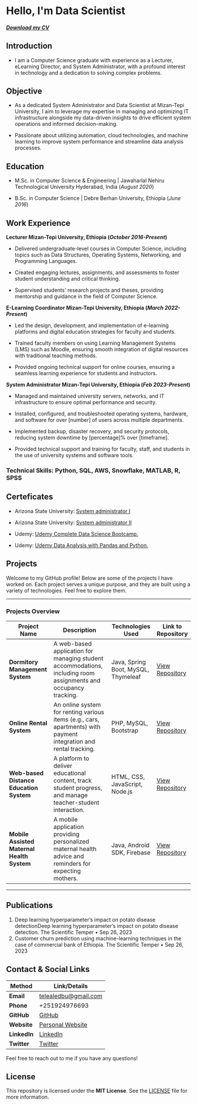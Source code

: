 # Hello, I'm Data Scientist                                                                
##### [Download my CV](https://drive.google.com/uc?export=download&id=1jo4VlJkAOyT_gQrCx5iK-t0gvD0TJqOA) #####
## Introduction
- I am a Computer Science graduate with experience as a Lecturer, eLearning Director, and System Administrator, with a profound interest in technology and a dedication to solving complex problems.
  
## Objective
- As a dedicated System Administrator and Data Scientist at Mizan-Tepi University, I aim to leverage my expertise in managing and optimizing IT infrastructure alongside my data-driven insights to drive efficient system operations and informed decision-making. 

- Passionate about utilizing automation, cloud technologies, and machine learning to improve system performance and streamline data analysis processes.

## Education
- M.Sc. in Computer Science & Engineering	| Jawaharlal Nehiru Technological University Hyderabad, India (_August 2020_)
            		
- B.Sc. in Computer Science                     | Debre Berhan University, Ethiopia (_June 2016_)

## Work Experience
**Lecturer Mizan-Tepi University, Ethiopia (_October 2016-Present_)**
- Delivered undergraduate-level courses in Computer Science, including topics such as Data Structures, Operating Systems, Networking, and Programming Languages.

- Created engaging lectures, assignments, and assessments to foster student understanding and critical thinking.

- Supervised students’ research projects and theses, providing mentorship and guidance in the field of Computer Science.

**E-Learning Coordinator Mizan-Tepi University, Ethiopia (_March 2022-Present_)**
- Led the design, development, and implementation of e-learning platforms and digital education strategies for faculty and students.

- Trained faculty members on using Learning Management Systems (LMS) such as Moodle, ensuring smooth integration of digital resources with traditional teaching methods.

- Provided ongoing technical support for online courses, ensuring a seamless learning experience for students and instructors.

**System Administrator Mizan-Tepi University, Ethiopia (_Feb 2023-Present_)**
- Managed and maintained university servers, networks, and IT infrastructure to ensure optimal performance and security.

- Installed, configured, and troubleshooted operating systems, hardware, and software for over [number] of users across multiple departments.

- Implemented backup, disaster recovery, and security protocols, reducing system downtime by [percentage]% over [timeframe].

- Provided technical support and training for faculty, staff, and students in the use of university systems and software tools.

### Technical Skills: Python, SQL, AWS, Snowflake, MATLAB, R, SPSS

## Certeficates
- Arizona State University: [System administrator I](https://lms.courses.ethernet.edu.et/certificates/86928f7accef45aaa2d510cd3656e187)
  
- Arizona State University: [System administrator II](https://lms.courses.ethernet.edu.et/certificates/d147e5adfe9d483faa148a98a52ec2e5)
  
- Udemy: [Udemy Complete Data Science Bootcamp.](https://www.ude.my/UC-edc02607-89da-4056-b247-46e31c46c711)

- Udemy: [Udemy Data Analysis with Pandas and Python.](https://www.ude.my/UC-ef9eb147-35e2-413d-bb75-485dc2790189)

## Projects

Welcome to my GitHub profile! Below are some of the projects I have worked on. Each project serves a unique purpose, and they are built using a variety of technologies. Feel free to explore them.

---

### Projects Overview

| Project Name                                | Description                                                                                                                                 | Technologies Used                           | Link to Repository                                                                                   |
|---------------------------------------------|---------------------------------------------------------------------------------------------------------------------------------------------|---------------------------------------------|------------------------------------------------------------------------------------------------------|
| **Dormitory Management System**            | A web-based application for managing student accommodations, including room assignments and occupancy tracking.                              | Java, Spring Boot, MySQL, Thymeleaf         | [View Repository](https://github.com/username/dormitory-management-system)                           |
| **Online Rental System**                    | An online system for renting various items (e.g., cars, apartments) with payment integration and rental tracking.                          | PHP, MySQL, Bootstrap                      | [View Repository](https://github.com/username/online-rental-system)                                  |
| **Web-based Distance Education System**    | A platform to deliver educational content, track student progress, and manage teacher-student interaction.                                 | HTML, CSS, JavaScript, Node.js             | [View Repository](https://github.com/username/distance-education-system)                            |
| **Mobile Assisted Maternal Health System** | A mobile application providing personalized maternal health advice and reminders for expecting mothers.                                     | Java, Android SDK, Firebase                | [View Repository](https://github.com/username/maternal-health-advisory-system)                      |

---
## Publications

1. Deep learning hyperparameter’s impact on potato disease detectionDeep learning hyperparameter’s impact on potato disease detection. The Scientific Temper • Sep 26, 2023
2. Customer churn prediction using machine-learning techniques in the case of commercial bank of Ethiopia. The Scientific Temper • Sep 26, 2023
## Contact & Social Links

| **Method**       | **Link/Details**                                      |
|------------------|-------------------------------------------------------|
| **Email**        | [telealedbu@gmail.com](mailto:telealedbu@gmail.com)    |
| **Phone**        | +251924976693                                       |
| **GitHub**       | [GitHub](https://github.com/teleale123)             |
| **Website**      | [Personal Website](https://temesgenabera.com)           |
| **LinkedIn**     | [LinkedIn](https://linkedin.com/in/temesgenabera)      |
| **Twitter**      | [Twitter](https://twitter.com/temesgenabera)           |

Feel free to reach out to me if you have any questions!
## License
This repository is licensed under the **MIT License**. See the [LICENSE](LICENSE) file for more information.


